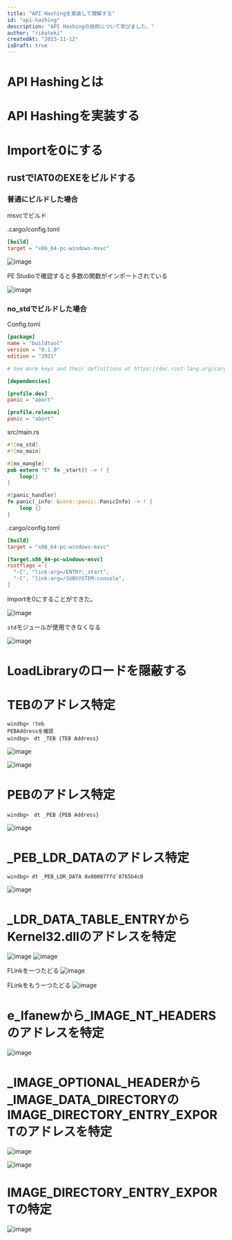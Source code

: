 ```yaml
---
title: "API Hashingを実装して理解する"
id: "api-hashing"
description: "API Hashingの技術について学びました。"
author: "rikoteki"
createdAt: "2023-11-12"
isDraft: true
---
```


# API Hashingとは
# API Hashingを実装する

# Importを0にする

## rustでIAT0のEXEをビルドする

### 普通にビルドした場合

msvcでビルド

.cargo/config.toml

```toml
[build]
target = "x86_64-pc-windows-msvc"
```

![image](https://github.com/r1k0t3k1/note/assets/57973603/05cf159c-80fe-4675-91c9-56d024d734e7)

PE Studioで確認すると多数の関数がインポートされている

![image](https://github.com/r1k0t3k1/note/assets/57973603/653b41c1-2036-407a-bfef-7e60859ca4f1)

### no_stdでビルドした場合

Config.toml

```toml
[package]
name = "buildtool"
version = "0.1.0"
edition = "2021"

# See more keys and their definitions at https://doc.rust-lang.org/cargo/reference/manifest.html

[dependencies]

[profile.dev]
panic = "abort"

[profile.release]
panic = "abort"
```

src/main.rs
```rust
#![no_std]
#![no_main]

#[no_mangle]
pub extern "C" fn _start() -> ! {
    loop{}
}

#[panic_handler]
fn panic(_info: &core::panic::PanicInfo) -> ! {
    loop {}
}
```
.cargo/config.toml

```toml
[build]
target = "x86_64-pc-windows-msvc"

[target.x86_64-pc-windows-msvc]
rustflags = [
  "-C", "link-arg=/ENTRY:_start",
  "-C", "link-arg=/SUBSYSTEM:console",
]
```

Importを0にすることができた。

![image](https://github.com/r1k0t3k1/note/assets/57973603/b5584cfb-e2b7-4e10-9d81-cfe8be9419f5)

`std`モジュールが使用できなくなる

![image](https://github.com/r1k0t3k1/note/assets/57973603/69e75e33-20b1-478d-9a01-4c29270e9d59)

# LoadLibraryのロードを隠蔽する

# TEBのアドレス特定

```
windbg> !teb
PEBAddressを確認
windbg>　dt _TEB {TEB Address}
```
![image](https://github.com/r1k0t3k1/note/assets/57973603/38dae896-1edf-4c31-a836-6d565d0d8b26)

![image](https://github.com/r1k0t3k1/note/assets/57973603/81a478cd-1fa9-4b6a-952d-4d1dfa1a64d3)


# PEBのアドレス特定

```
windbg>　dt _PEB {PEB Address}
```
![image](https://github.com/r1k0t3k1/note/assets/57973603/99c18381-0bc5-417b-a565-b75cbf903d46)


# _PEB_LDR_DATAのアドレス特定

```
windbg> dt _PEB_LDR_DATA 0x00007ffd`8765b4c0
```
![image](https://github.com/r1k0t3k1/note/assets/57973603/11e14b6e-49ae-4023-81ab-456d0d0722b6)


# _LDR_DATA_TABLE_ENTRYからKernel32.dllのアドレスを特定

![image](https://github.com/r1k0t3k1/note/assets/57973603/85c425d8-9d35-4d7d-ad17-b53bc869d0aa)
![image](https://github.com/r1k0t3k1/note/assets/57973603/1ff96615-fa10-4657-85b5-4fea617a16be)

FLinkを一つたどる
![image](https://github.com/r1k0t3k1/note/assets/57973603/096340bc-9574-4b48-bc12-ef69338f6cd5)

FLinkをもう一つたどる
![image](https://github.com/r1k0t3k1/note/assets/57973603/2c1b4a66-639a-4387-bf19-9267bc867062)


# e_lfanewから_IMAGE_NT_HEADERSのアドレスを特定

![image](https://github.com/r1k0t3k1/note/assets/57973603/d9434fcf-4b17-4c3e-8a7b-78d61ca61874)

# _IMAGE_OPTIONAL_HEADERから_IMAGE_DATA_DIRECTORYのIMAGE_DIRECTORY_ENTRY_EXPORTのアドレスを特定

![image](https://github.com/r1k0t3k1/note/assets/57973603/21e67889-92a8-45d4-a16d-d751d5b21f60)

![image](https://github.com/r1k0t3k1/note/assets/57973603/5d6dd6b8-e695-4c0b-89c8-fd4e4c598599)

 # IMAGE_DIRECTORY_ENTRY_EXPORTの特定
 
![image](https://github.com/r1k0t3k1/note/assets/57973603/e792d413-7932-4c97-ac88-56b8629743d5)

